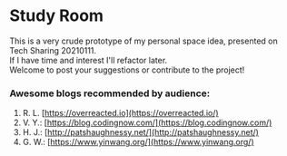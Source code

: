 # Study Room

This is a very crude prototype of my personal space idea, presented on Tech Sharing 20210111.  
If I have time and interest I'll refactor later.  
Welcome to post your suggestions or contribute to the project!   
### Awesome blogs recommended by audience:
    
1. R. L. [https://overreacted.io](https://overreacted.io/)
2. V. Y.: [https://blog.codingnow.com/](https://blog.codingnow.com/)
3. H. J.: [http://patshaughnessy.net/](http://patshaughnessy.net/)
4. G. W.: [https://www.yinwang.org/](https://www.yinwang.org/)
    

